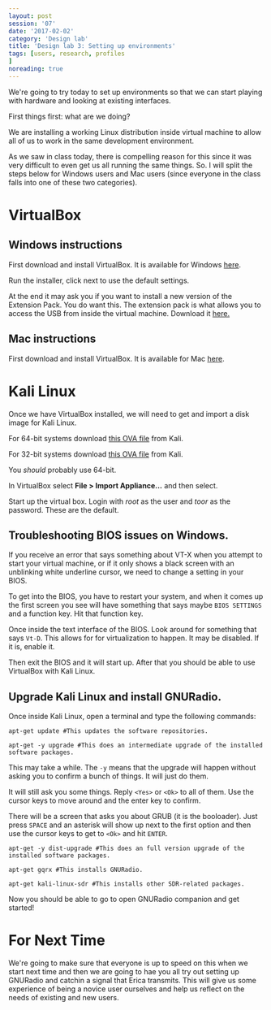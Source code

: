 ```yaml
--- 
layout: post 
session: '07' 
date: '2017-02-02' 
category: 'Design lab' 
title: 'Design lab 3: Setting up environments' 
tags: [users, research, profiles			
] 
noreading: true
--- 
```


We're going to try today to set up environments so that we can start playing with hardware and looking at existing interfaces. 

<excerpt/>

First things first: what are we doing?

We are installing a working Linux distribution inside virtual machine to allow all of us to work in the same development environment. 

As we saw in class today, there is compelling reason for this since it was very difficult to even get us all running the same things. So. I will split the steps below for Windows users and Mac users (since everyone in the class falls into one of these two categories). 

# VirtualBox

## Windows instructions

First download and install VirtualBox. 
It is available for Windows <a href="http://download.virtualbox.org/virtualbox/5.1.14/VirtualBox-5.1.14-112924-Win.exe" target="_blank">here</a>. 

Run the installer, click next to use the default settings. 

At the end it may ask you if you want to install a new version of the Extension Pack. 
You do want this. 
The extension pack is what allows you to access the USB from inside the virtual machine. 
Download it <a href="http://download.virtualbox.org/virtualbox/5.1.14/Oracle_VM_VirtualBox_Extension_Pack-5.1.14-112924.vbox-extpack" target="_blank">here.</a>

## Mac instructions

First download and install VirtualBox. 
It is available for Mac <a href="http://download.virtualbox.org/virtualbox/5.1.14/VirtualBox-5.1.14-112924-OSX.dmg" target="_blank">here</a>. 

# Kali Linux

Once we have VirtualBox installed, we will need to get and import a disk image for Kali Linux. 

For 64-bit systems download <a href="https://images.offensive-security.com/virtual-images/Kali-Linux-2016.2-vbox-amd64.ova" target="_blank">this OVA file</a> from Kali. 

For 32-bit systems download <a href="https://images.offensive-security.com/virtual-images/Kali-Linux-2016.2-vbox-i686.ova" target="_blank">this OVA file</a> from Kali. 

You *should* probably use 64-bit. 

In VirtualBox select **File > Import Appliance...** and then select. 

Start up the virtual box. Login with *root* as the user and *toor* as the password. 
These are the default. 

## Troubleshooting BIOS issues on Windows. 

If you receive an error that says something about VT-X when you attempt to start your virtual machine, or if it only shows a black screen with an unblinking white underline cursor, we need to change a setting in your BIOS. 

To get into the BIOS, you have to restart your system, and when it comes up the first screen you see will have something that says maybe `BIOS SETTINGS` and a function key. Hit that function key. 

Once inside the text interface of the BIOS. Look around for something that says `Vt-D`. This allows for for virtualization to happen. It may be disabled. If it is, enable it. 

Then exit the BIOS and it will start up. After that you should be able to use VirtualBox with Kali Linux. 

## Upgrade Kali Linux and install GNURadio.

Once inside Kali Linux, open a terminal and type the following commands:

`apt-get update #This updates the software repositories.`

`apt-get -y upgrade #This does an intermediate upgrade of the installed software packages.` 

This may take a while. The `-y` means that the upgrade will happen without asking you to confirm a bunch of things. It will just do them. 

It will still ask you some things. Reply `<Yes>` or `<Ok>` to all of them. Use the cursor keys to move around and the enter key to confirm. 

There will be a screen that asks you about GRUB (it is the booloader). Just press `SPACE` and an asterisk will show up next to the first option and then use the cursor keys to get to `<Ok>` and hit `ENTER`.

`apt-get -y dist-upgrade #This does an full version upgrade of the installed software packages.`

`apt-get gqrx #This installs GNURadio.`

`apt-get kali-linux-sdr #This installs other SDR-related packages.`

Now you should be able to go to open GNURadio companion and get started!

# For Next Time

We're going to make sure that everyone is up to speed on this when we start next time and then we are going to hae you all try out setting up GNURadio and catchin a signal that Erica transmits. This will give us some experience of being a novice user ourselves and help us reflect on the needs of existing and new users. 
